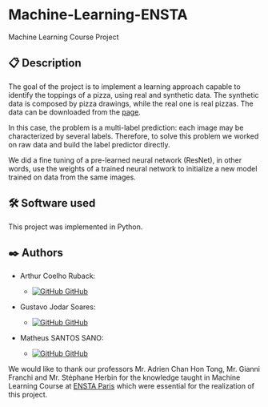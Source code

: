 # Machine-Learning-ENSTA
Machine Learning Course Project

## 📋 Description
The goal of the project is to implement a learning approach capable to identify the toppings of a pizza, using real and synthetic data. The synthetic data is composed by pizza drawings, while the real one is real pizzas.
The data can be downloaded from the [page](http://pizzagan.csail.mit.edu/).

In this case, the problem is a multi-label prediction: each image may be characterized by several labels. Therefore, to solve this problem we worked on raw data and build the label predictor directly.

We did a fine tuning of a pre-learned neural network (ResNet), in other words, use the weights of a trained neural network to initialize a new model trained on data from the same images.

## 🛠️ Software used

This project was implemented in Python.

## ✒️ Authors

- Arthur Coelho Ruback:
    - [![GitHub](https://i.stack.imgur.com/tskMh.png) GitHub](https://github.com/arthur-ruback)

- Gustavo Jodar Soares:
    - [![GitHub](https://i.stack.imgur.com/tskMh.png) GitHub](https://github.com/Gustavo-Jodar)

- Matheus SANTOS SANO:
    - [![GitHub](https://i.stack.imgur.com/tskMh.png) GitHub](https://github.com/matsano)

We would like to thank our professors Mr. Adrien Chan Hon Tong, Mr. Gianni Franchi and Mr. Stéphane Herbin for the knowledge taught in Machine Learning Course at [ENSTA Paris](https://www.ensta-paris.fr/) which were essential for the realization of this project.
